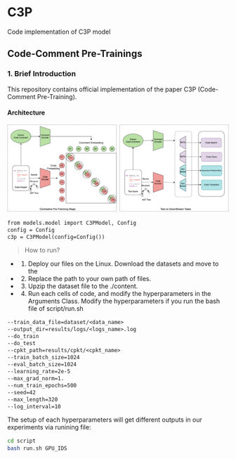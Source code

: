 # C3P
Code implementation of C3P model


## Code-Comment Pre-Trainings


### 1. Brief Introduction
This repository contains official implementation of the paper C3P (Code-Comment Pre-Training).

#### Architecture

<p align="center">
        <img src="results/figs/arch.png" width="600"/></a>
</p>

```
from models.model import C3PModel, Config
config = Config
c3p = C3PModel(config=Config())
```

> How to run?
* 1. Deploy our files on the Linux. Download the datasets and move to the 

* 2. Replace the path to your own path of files.

* 3. Upzip the dataset file to the ./content.

* 4. Run each cells of code,  and modify the hyperparameters in the Arguments Class.
Modify the hyperparameters if you run the bash file of script/run.sh

```
--train_data_file=dataset/<data_name>
--output_dir=results/logs/<logs_name>.log  
--do_train 
--do_test
--cpkt_path=results/cpkt/<cpkt_name>
--train_batch_size=1024
--eval_batch_size=1024
--learning_rate=2e-5
--max_grad_norm=1.
--num_train_epochs=500
--seed=42
--max_length=320
--log_interval=10
```
The setup of each hyperparameters will get different outputs in our experiments via runining file:
```bash
cd script
bash run.sh GPU_IDS
```
